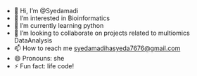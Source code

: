 - 👋 Hi, I’m @Syedamadi
- 👀 I’m interested in Bioinformatics
- 🌱 I’m currently learning python
- 💞️ I’m looking to collaborate on projects related to multiomics DataAnalysis
- 📫 How to reach me syedamadihasyeda7676@gmail.com
- 😄 Pronouns: she
- ⚡ Fun fact: life code!

<!---
Syedamadi/Syedamadi is a ✨ special ✨ repository because its `README.md` (this file) appears on your GitHub profile.
You can click the Preview link to take a look at your changes.
--->
